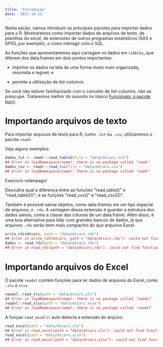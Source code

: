 ```yaml
---
title: 'Introdução'
date: '2017-10-11'
---
```






Nesta seção, vamos introduzir os principais pacotes para importar dados para o R. Mostraremos como importar dados de arquivos de texto, de planilhas do excel, de extensões de outros programas estatísticos (SAS e SPSS, por exemplo), e como interagir com o SQL.

As funções que apresentaremos aqui carregam os dados em `tibbles`, que diferem dos data.frames em dois pontos importantes:

- imprime os dados na tela de uma forma muito mais organizada, resumida e legível; e

- permite a utilização de *list-columns*.

Se você não estiver familiarizado com o conceito de *list-columns*, não se preocupe. Trataremos melhor do assunto no tópico [Funcionais: o pacote purrr]().










# Importando arquivos de texto

Para importar arquivos de texto para R, como `.txt` ou `.csv`, utilizaremos o pacote `readr`.

Veja alguns exemplos:


```r
dados_txt <- readr::read_table2(file = "data/mtcars.txt")
## Error in loadNamespace(name): there is no package called 'readr'
dados_csv <- readr::read_csv(file = "data/mtcars.csv")
## Error in loadNamespace(name): there is no package called 'readr'
```

<div class='admonition note'>
<p class='admonition-title'>
Exercício relâmpago!
</p>
<p>
Descubra qual a diferença entre as funções "read_table()" e "read_table2()"; e as funções "read_csv()" e "read_csv2()".
</p>
</div>

Também é possível salvar objetos, como data.frames em um tipo especial de arquivos, o `.rds`. A vantagem dessa extensão é guardar a estrutura dos dados salvos, como a classe das colunas de um data.frame. Além disso, é uma boa alternativa para lidar com grandes bancos de dados, já que arquivos `.rds` serão bem mais compactos do que arquivos Excel.


```r
write_rds(mtcars, path = "data/mtcars.rds")
## Error in write_rds(mtcars, path = "data/mtcars.rds"): could not find function "write_rds"
dados <- read_rds(path = "data/mtcars.rds")
## Error in read_rds(path = "data/mtcars.rds"): could not find function "read_rds"
```










# Importando arquivos do Excel

O pacote `readxl` contém funções para ler dados de arquivos do Excel, como `.xls` e `xlsx`.


```r
readxl::read_xls(path = "data/mtcars.xls")
## Error in loadNamespace(name): there is no package called 'readxl'
readxl::read_xlsx(path = "data/mtcars.xlsx")
## Error in loadNamespace(name): there is no package called 'readxl'
```

A funçao `read_excel()` auto detecta a extensão do arquivo.


```r
read_excel(path = "data/mtcars.xls")
## Error in read_excel(path = "data/mtcars.xls"): could not find function "read_excel"
read_excel(path = "data/mtcars.xlsx")
## Error in read_excel(path = "data/mtcars.xlsx"): could not find function "read_excel"
```


